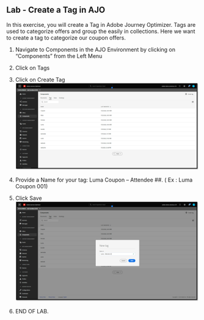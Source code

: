 ## Lab - Create a Tag in AJO

In this exercise, you will create a Tag in Adobe Journey Optimizer.
Tags are used to categorize offers and group the easily in collections.
Here we want to create a tag to categorize our coupon offers.  

1.  Navigate to Components in the AJO Environment by clicking on “Components” from the Left Menu
2.  Click on Tags
3.  Click on Create Tag
![Tag](https://github.com/adobe-dss-aep/ajo-handson-labs/blob/2b82f4ea0f07f1d986f89c3e834cc3e26c756f7f/0.%20Images/Tag_1.png)

4.  Provide a Name for your tag:   Luma Coupon – Attendee ##. ( Ex : Luma Coupon 001)
5.  Click Save
![Tag](https://github.com/adobe-dss-aep/ajo-handson-labs/blob/2b82f4ea0f07f1d986f89c3e834cc3e26c756f7f/0.%20Images/Tag_2.png)

6.  END OF LAB.
